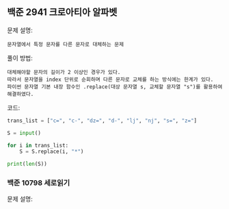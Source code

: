 ## 백준 2941 크로아티아 알파벳

문제 설명: 
    
    문자열에서 특정 문자를 다른 문자로 대체하는 문제

풀이 방법: 
    
    대체해야할 문자의 길이가 2 이상인 경우가 있다. 
    따라서 문자열을 index 단위로 순회하며 다른 문자로 교체를 하는 방식에는 한계가 있다.
    파이썬 문자열 기본 내장 함수인 .replace(대상 문자열 s, 교체할 문자열 "s")를 활용하여 해결하였다.

코드:
```python
trans_list = ["c=", "c-", "dz=", "d-", "lj", "nj", "s=", "z="]

S = input()

for i in trans_list:
    S = S.replace(i, "*")

print(len(S))
```

### 백준 10798 세로읽기

문제 설명:

